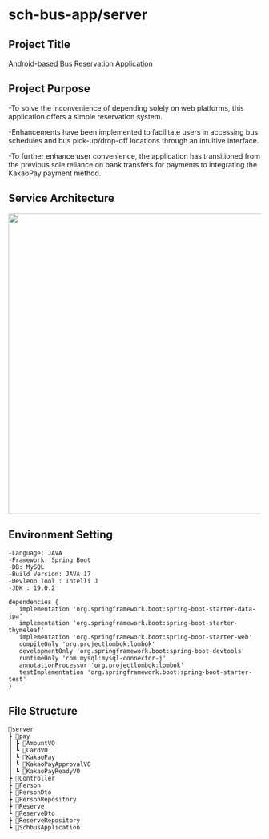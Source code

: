# sch-bus-app/server

## Project Title
Android-based Bus Reservation Application

## Project Purpose
-To solve the inconvenience of depending solely on web platforms, this application offers a simple reservation system.

-Enhancements have been implemented to facilitate users in accessing bus schedules and bus pick-up/drop-off locations through an intuitive interface.

-To further enhance user convenience, the application has transitioned from the previous sole reliance on bank transfers for payments to integrating the KakaoPay payment method.

## Service Architecture
<image src="https://github.com/kimhamyong/schbus-app-server/assets/112596422/eb2bdb78-3bcf-4188-8ae4-484d0abf17ec" width=600>

## Environment Setting
```
-Language: JAVA
-Framework: Spring Boot
-DB: MySQL
-Build Version: JAVA 17
-Devleop Tool : Intelli J
-JDK : 19.0.2

dependencies {
   implementation 'org.springframework.boot:spring-boot-starter-data-jpa'
   implementation 'org.springframework.boot:spring-boot-starter-thymeleaf'
   implementation 'org.springframework.boot:spring-boot-starter-web'
   compileOnly 'org.projectlombok:lombok'
   developmentOnly 'org.springframework.boot:spring-boot-devtools'
   runtimeOnly 'com.mysql:mysql-connector-j'
   annotationProcessor 'org.projectlombok:lombok'
   testImplementation 'org.springframework.boot:spring-boot-starter-test'
}
```
## File Structure
```
📂server
┣ 📂pay
┃ ┣ 📜AmountVO
┃ ┗ 📜CardVO
┃ ┗ 📜KakaoPay
┃ ┗ 📜KakaoPayApprovalVO
┃ ┗ 📜KakaoPayReadyVO
┣ 📜Controller
┣ 📜Person
┣ 📜PersonDto
┣ 📜PersonRepository
┣ 📜Reserve
┗ 📜ReserveDto
┣ 📜ReserveRepository
┗ 📜SchbusApplication
```

